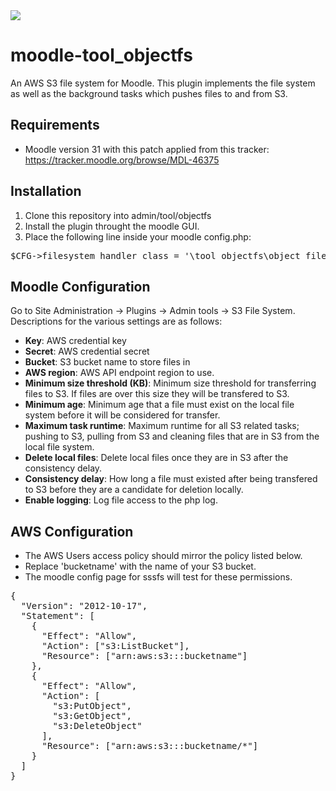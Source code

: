 <a href="https://travis-ci.org/catalyst/moodle-tool_objectfs">
<img src="https://travis-ci.org/catalyst/moodle-tool_objectfs.svg?branch=master">
</a>

# moodle-tool_objectfs

An AWS S3 file system for Moodle. This plugin implements the file system as well as the background tasks which pushes files to and from S3.

## Requirements
- Moodle version 31 with this patch applied from this tracker: https://tracker.moodle.org/browse/MDL-46375

## Installation
1. Clone this repository into admin/tool/objectfs
2. Install the plugin throught the moodle GUI.
3. Place the following line inside your moodle config.php:
<pre>
$CFG->filesystem_handler_class = '\tool_objectfs\object_file_system';
</pre>

## Moodle Configuration
Go to Site Administration -> Plugins -> Admin tools -> S3 File System. Descriptions for the various settings are as follows:

- **Key**: AWS credential key
- **Secret**: AWS credential secret
- **Bucket**: S3 bucket name to store files in
- **AWS region**: AWS API endpoint region to use.
- **Minimum size threshold (KB)**: Minimum size threshold for transferring files to S3. If files are over this size they will be transfered to S3.
- **Minimum age**: Minimum age that a file must exist on the local file system before it will be considered for transfer.
- **Maximum task runtime**: Maximum runtime for all S3 related tasks; pushing to S3, pulling from S3 and cleaning files that are in S3 from the local file system.
- **Delete local files**: Delete local files once they are in S3 after the consistency delay.
- **Consistency delay**: How long a file must existed after being transfered to S3 before they are a candidate for deletion locally.
- **Enable logging**: Log file access to the php log.

## AWS Configuration
- The AWS Users access policy should mirror the policy listed below.
- Replace 'bucketname' with the name of your S3 bucket.
- The moodle config page for sssfs will test for these permissions.

<pre>
{
  "Version": "2012-10-17",
  "Statement": [
    {
      "Effect": "Allow",
      "Action": ["s3:ListBucket"],
      "Resource": ["arn:aws:s3:::bucketname"]
    },
    {
      "Effect": "Allow",
      "Action": [
        "s3:PutObject",
        "s3:GetObject",
        "s3:DeleteObject"
      ],
      "Resource": ["arn:aws:s3:::bucketname/*"]
    }
  ]
}
</pre>






